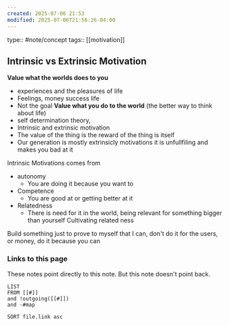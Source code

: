 ```yaml
---
created: 2025-07-06 21:53
modified: 2025-07-06T21:56:26-04:00
---
```

type:: #note/concept
tags:: [[motivation]]

## Intrinsic vs Extrinsic Motivation

**Value what the worlds does to you**
- experiences and the pleasures of life
- Feelings, money success life
- Not the goal
**Value what you do to the world** (the better way to think about life)
- self determination theory, 
- Intrinsic and extrinsic motivation
- The value of the thing is the reward of the thing is itself
- Our generation is mostly extrinsicly motivations it is unfullfiling  and makes you bad at it

Intrinsic Motivations comes from 
- autonomy
    - You are doing it because you want to
- Competence
    - You are good at or getting better at it
- Relatedness
    - There is need for it in the world, being relevant for something bigger than yourself
		Cultivating related ness



Build something just to prove to myself that I can, don't do it for the users, or money, do it because you can



### Links to this page
These notes point directly to this note. But this note doesn't point back.
```dataview
LIST
FROM [[#]]
and !outgoing([[#]])
and -#map

SORT file.link asc
```
